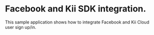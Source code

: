 # Facebook and Kii SDK integration.

This sample application shows how to integrate Facebook and Kii Cloud user sign up/in.

